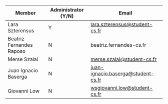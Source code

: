| Member    | Administrator (Y/N) | Email
| ------- | ------- | ----------- |
| Lara Szterensus  | Y | lara.szterensus@student-cs.fr |
| Beatriz Fernandes Raposo| N | beatriz.fernandes-cs.fr |
| Merse Szalai  | N | merse.szalai@student-cs.fr |
| Juan Ignacio Baserga  | N | juan-ignacio.baserga@student-cs.fr |
| Giovanni Low | N | wsgiovanni.low@student-cs.fr |
